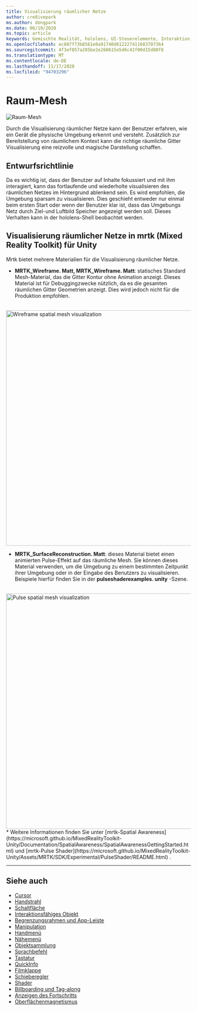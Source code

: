 ```yaml
---
title: Visualisierung räumlicher Netze
author: cre8ivepark
ms.author: dongpark
ms.date: 06/19/2020
ms.topic: article
keywords: Gemischte Realität, hololens, UI-Steuerelemente, Interaktion, UI, UX, UX-Entwurf, räumliche Benutzeroberfläche, räumliche Interaktion, 3D-Benutzeroberfläche, 3D-UX, Mixed Reality-Headset, Windows Mixed Reality-Headset, Virtual Reality-Headset, hololens, mrtk, Mixed Reality Toolkit
ms.openlocfilehash: ec887f73b8561e0a91740d612227411683707364
ms.sourcegitcommit: 4f3ef057a285be2e260615e5d6c41f00d15d08f8
ms.translationtype: MT
ms.contentlocale: de-DE
ms.lasthandoff: 11/17/2020
ms.locfileid: "94703296"
---
```

# <a name="spatial-mesh"></a>Raum-Mesh

![Raum-Mesh](images/MRTK_PulseShader_SpatialMesh.gif)

Durch die Visualisierung räumlicher Netze kann der Benutzer erfahren, wie ein Gerät die physische Umgebung erkennt und versteht. Zusätzlich zur Bereitstellung von räumlichem Kontext kann die richtige räumliche Gitter Visualisierung eine reizvolle und magische Darstellung schaffen.  

## <a name="design-guideline"></a>Entwurfsrichtlinie
Da es wichtig ist, dass der Benutzer auf Inhalte fokussiert und mit ihm interagiert, kann das fortlaufende und wiederholte visualisieren des räumlichen Netzes im Hintergrund ablenkend sein. Es wird empfohlen, die Umgebung sparsam zu visualisieren. Dies geschieht entweder nur einmal beim ersten Start oder wenn der Benutzer klar ist, dass das Umgebungs Netz durch Ziel-und Luftbild Speicher angezeigt werden soll. Dieses Verhalten kann in der hololens-Shell beobachtet werden.
<br>


## <a name="spatial-mesh-visualization-in-mrtk-mixed-reality-toolkit-for-unity"></a>Visualisierung räumlicher Netze in mrtk (Mixed Reality Toolkit) für Unity
Mrtk bietet mehrere Materialien für die Visualisierung räumlicher Netze.

- **MRTK_Wireframe. Matt, MRTK_Wireframe. Matt**: statisches Standard Mesh-Material, das die Gitter Kontur ohne Animation anzeigt. Dieses Material ist für Debuggingzwecke nützlich, da es die gesamten räumlichen Gitter Geometrien anzeigt. Dies wird jedoch nicht für die Produktion empfohlen.
<br>
<img src="images/SurfaceReconstruction.jpg" alt="Wireframe spatial mesh visualization" width="640px">

- **MRTK_SurfaceReconstruction. Matt**: dieses Material bietet einen animierten Pulse-Effekt auf das räumliche Mesh. Sie können dieses Material verwenden, um die Umgebung zu einem bestimmten Zeitpunkt ihrer Umgebung oder in der Eingabe des Benutzers zu visualisieren. Beispiele hierfür finden Sie in der **pulseshaderexamples. unity** -Szene.
<br>
<img src="images/MRTK_SRMesh_Pulse.jpg" alt="Pulse spatial mesh visualization" width="640px">
* Weitere Informationen finden Sie unter [mrtk-Spatial Awareness](https://microsoft.github.io/MixedRealityToolkit-Unity/Documentation/SpatialAwareness/SpatialAwarenessGettingStarted.html) und [mrtk-Pulse Shader](https://microsoft.github.io/MixedRealityToolkit-Unity/Assets/MRTK/SDK/Experimental/PulseShader/README.html) .

<br>

---

## <a name="see-also"></a>Siehe auch

* [Cursor](cursors.md)
* [Handstrahl](point-and-commit.md)
* [Schaltfläche](button.md)
* [Interaktionsfähiges Objekt](interactable-object.md)
* [Begrenzungsrahmen und App-Leiste](app-bar-and-bounding-box.md)
* [Manipulation](direct-manipulation.md)
* [Handmenü](hand-menu.md)
* [Nähemenü](near-menu.md)
* [Objektsammlung](object-collection.md)
* [Sprachbefehl](voice-input.md)
* [Tastatur](keyboard.md)
* [QuickInfo](tooltip.md)
* [Filmklappe](slate.md)
* [Schieberegler](slider.md)
* [Shader](shader.md)
* [Billboarding und Tag-along](billboarding-and-tag-along.md)
* [Anzeigen des Fortschritts](progress.md)
* [Oberflächenmagnetismus](surface-magnetism.md)
